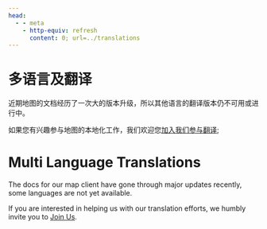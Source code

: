 ```yaml
---
head:
  - - meta
    - http-equiv: refresh
      content: 0; url=../translations
---
```


# 多语言及翻译

近期地图的文档经历了一次大的版本升级，所以其他语言的翻译版本仍不可用或进行中。

如果您有兴趣参与地图的本地化工作，我们欢迎您[加入我们参与翻译](../join.md);

<MediaIntroduction 
  media="self"
  text="回到中文首页"
  link="../index"
/>

# Multi Language Translations

The docs for our map client have gone through major updates recently, some languages are not yet available.

If you are interested in helping us with our translation efforts, we humbly invite you to [Join Us](../join.md).

<MediaIntroduction 
  media="self"
  text="Go to the English Home Page"
  link="../en/index"
/>
